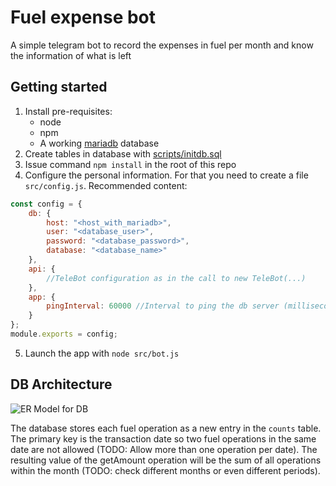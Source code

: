 # Fuel expense bot

A simple telegram bot to record the expenses in fuel per month and know the information of what is left

## Getting started

1. Install pre-requisites:
    * node
    * npm
    * A working [mariadb](https://mariadb.org/) database
2. Create tables in database with [scripts/initdb.sql](scripts/initdb.sql)
3. Issue command `npm install` in the root of this repo
4. Configure the personal information. For that you need to create a file `src/config.js`. Recommended content:
```js
const config = {
    db: {
        host: "<host_with_mariadb>",
        user: "<database_user>",
        password: "<database_password>",
        database: "<database_name>"
    },
    api: {
        //TeleBot configuration as in the call to new TeleBot(...)
    },
    app: {
        pingInterval: 60000 //Interval to ping the db server (milliseconds)
    }
};
module.exports = config;
```
5. Launch the app with `node src/bot.js`

## DB Architecture

![ER Model for DB](http://www.plantuml.com/plantuml/proxy?cache=no&src=https://raw.githubusercontent.com/hombrenieve/fuel_expense_bot/main/diagrams/febER.puml)

The database stores each fuel operation as a new entry in the `counts` table. The primary key is the transaction date so two fuel operations in the same date are not allowed (TODO: Allow more than one operation per date).
The resulting value of the getAmount operation will be the sum of all operations within the month (TODO: check different months or even different periods).
